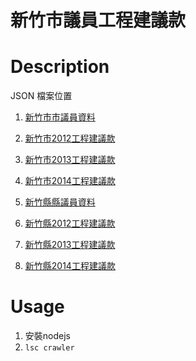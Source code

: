# 新竹市議員工程建議款

# Description

JSON 檔案位置

1. [新竹市市議員資料](json/councilors.json)

2. [新竹市2012工程建議款](json/suggestion-2012.json)

3. [新竹市2013工程建議款](json/suggestion-2013.json)

4. [新竹市2014工程建議款](json/suggestion-2014.json)

5. [新竹縣縣議員資料](json/hcc-councilors/json)

6. [新竹縣2012工程建議款](json/hcc-suggestion-2012.json)

7. [新竹縣2013工程建議款](json/hcc-suggestion-2012.json)

8. [新竹縣2014工程建議款](json/hcc-suggestion-2012.json)

# Usage
1. 安裝nodejs
2. `lsc crawler`

